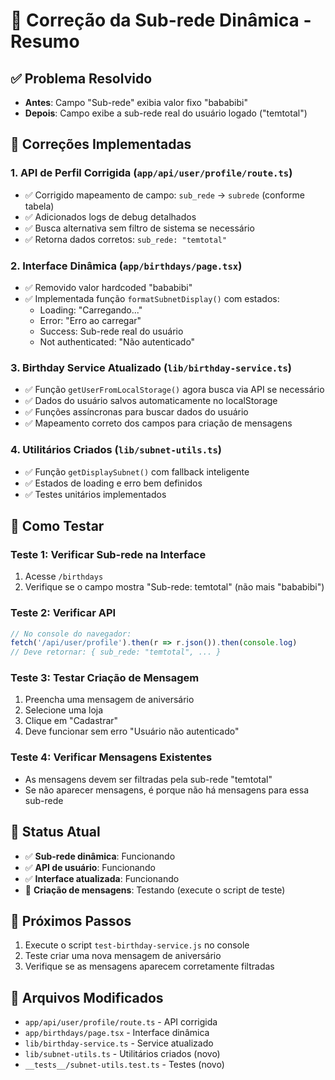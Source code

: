 # 🎉 Correção da Sub-rede Dinâmica - Resumo

## ✅ **Problema Resolvido**
- **Antes**: Campo "Sub-rede" exibia valor fixo "bababibi"
- **Depois**: Campo exibe a sub-rede real do usuário logado ("temtotal")

## 🔧 **Correções Implementadas**

### 1. **API de Perfil Corrigida** (`app/api/user/profile/route.ts`)
- ✅ Corrigido mapeamento de campo: `sub_rede` → `subrede` (conforme tabela)
- ✅ Adicionados logs de debug detalhados
- ✅ Busca alternativa sem filtro de sistema se necessário
- ✅ Retorna dados corretos: `sub_rede: "temtotal"`

### 2. **Interface Dinâmica** (`app/birthdays/page.tsx`)
- ✅ Removido valor hardcoded "bababibi"
- ✅ Implementada função `formatSubnetDisplay()` com estados:
  - Loading: "Carregando..."
  - Error: "Erro ao carregar"
  - Success: Sub-rede real do usuário
  - Not authenticated: "Não autenticado"

### 3. **Birthday Service Atualizado** (`lib/birthday-service.ts`)
- ✅ Função `getUserFromLocalStorage()` agora busca via API se necessário
- ✅ Dados do usuário salvos automaticamente no localStorage
- ✅ Funções assíncronas para buscar dados do usuário
- ✅ Mapeamento correto dos campos para criação de mensagens

### 4. **Utilitários Criados** (`lib/subnet-utils.ts`)
- ✅ Função `getDisplaySubnet()` com fallback inteligente
- ✅ Estados de loading e erro bem definidos
- ✅ Testes unitários implementados

## 🧪 **Como Testar**

### Teste 1: Verificar Sub-rede na Interface
1. Acesse `/birthdays`
2. Verifique se o campo mostra "Sub-rede: temtotal" (não mais "bababibi")

### Teste 2: Verificar API
```javascript
// No console do navegador:
fetch('/api/user/profile').then(r => r.json()).then(console.log)
// Deve retornar: { sub_rede: "temtotal", ... }
```

### Teste 3: Testar Criação de Mensagem
1. Preencha uma mensagem de aniversário
2. Selecione uma loja
3. Clique em "Cadastrar"
4. Deve funcionar sem erro "Usuário não autenticado"

### Teste 4: Verificar Mensagens Existentes
- As mensagens devem ser filtradas pela sub-rede "temtotal"
- Se não aparecer mensagens, é porque não há mensagens para essa sub-rede

## 🎯 **Status Atual**
- ✅ **Sub-rede dinâmica**: Funcionando
- ✅ **API de usuário**: Funcionando  
- ✅ **Interface atualizada**: Funcionando
- 🔄 **Criação de mensagens**: Testando (execute o script de teste)

## 📝 **Próximos Passos**
1. Execute o script `test-birthday-service.js` no console
2. Teste criar uma nova mensagem de aniversário
3. Verifique se as mensagens aparecem corretamente filtradas

## 🚀 **Arquivos Modificados**
- `app/api/user/profile/route.ts` - API corrigida
- `app/birthdays/page.tsx` - Interface dinâmica
- `lib/birthday-service.ts` - Service atualizado
- `lib/subnet-utils.ts` - Utilitários criados (novo)
- `__tests__/subnet-utils.test.ts` - Testes (novo)